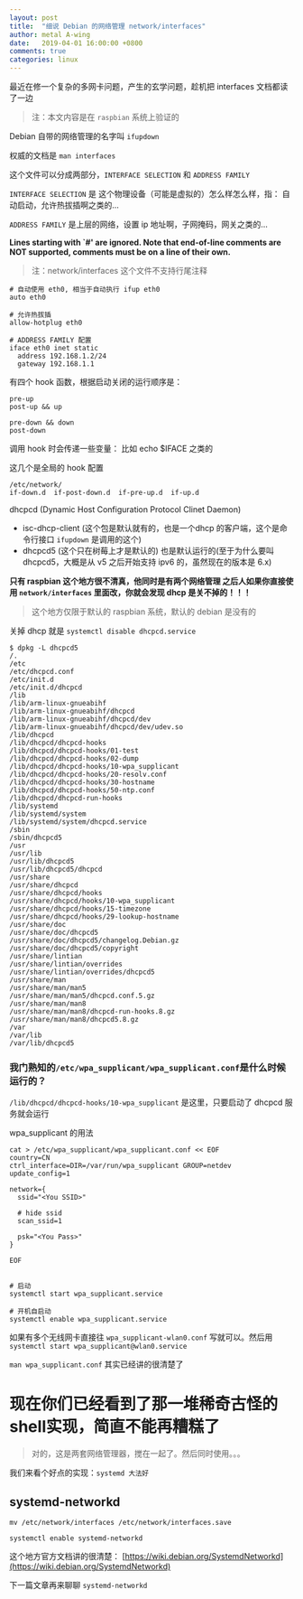 ```yaml
---
layout: post
title:  "细说 Debian 的网络管理 network/interfaces"
author: metal A-wing
date:   2019-04-01 16:00:00 +0800
comments: true
categories: linux
---
```


最近在修一个复杂的多网卡问题，产生的玄学问题，趁机把 interfaces 文档都读了一边

> 注：本文内容是在 `raspbian` 系统上验证的

Debian 自带的网络管理的名字叫 `ifupdown`

权威的文档是 `man interfaces`

这个文件可以分成两部分，`INTERFACE SELECTION` 和 `ADDRESS FAMILY`

`INTERFACE SELECTION` 是 这个物理设备（可能是虚拟的）怎么样怎么样，指： 自动启动，允许热拔插啊之类的...

`ADDRESS FAMILY` 是上层的网络，设置 ip 地址啊，子网掩码，网关之类的...

**Lines starting with `#' are ignored. Note that end-of-line comments are NOT supported, comments must be on a line of their own.**
> 注：network/interfaces 这个文件不支持行尾注释


```
# 自动使用 eth0, 相当于自动执行 ifup eth0
auto eth0

# 允许热拔插
allow-hotplug eth0

# ADDRESS FAMILY 配置
iface eth0 inet static
  address 192.168.1.2/24
  gateway 192.168.1.1
```

有四个 hook 函数，根据启动关闭的运行顺序是：
```
pre-up
post-up && up

pre-down && down
post-down
```
调用 hook 时会传递一些变量：
比如 echo $IFACE 之类的


这几个是全局的 hook 配置
```
/etc/network/
if-down.d  if-post-down.d  if-pre-up.d  if-up.d
```

dhcpcd (Dynamic Host Configuration Protocol Clinet Daemon)
- isc-dhcp-client (这个包是默认就有的，也是一个dhcp 的客户端，这个是命令行接口 `ifupdown` 是调用的这个)
- dhcpcd5 (这个只在树莓上才是默认的) 也是默认运行的(至于为什么要叫dhcpcd5，大概是从 v5 之后开始支持 ipv6 的，虽然现在的版本是 6.x)

**只有 raspbian 这个地方很不清真，他同时是有两个网络管理 之后人如果你直接使用 `network/interfaces` 里面改，你就会发现 dhcp 是关不掉的！！！**

> 这个地方仅限于默认的 raspbian 系统，默认的 debian 是没有的

关掉 dhcp 就是 `systemctl disable dhcpcd.service`

```shell
$ dpkg -L dhcpcd5
/.
/etc
/etc/dhcpcd.conf
/etc/init.d
/etc/init.d/dhcpcd
/lib
/lib/arm-linux-gnueabihf
/lib/arm-linux-gnueabihf/dhcpcd
/lib/arm-linux-gnueabihf/dhcpcd/dev
/lib/arm-linux-gnueabihf/dhcpcd/dev/udev.so
/lib/dhcpcd
/lib/dhcpcd/dhcpcd-hooks
/lib/dhcpcd/dhcpcd-hooks/01-test
/lib/dhcpcd/dhcpcd-hooks/02-dump
/lib/dhcpcd/dhcpcd-hooks/10-wpa_supplicant
/lib/dhcpcd/dhcpcd-hooks/20-resolv.conf
/lib/dhcpcd/dhcpcd-hooks/30-hostname
/lib/dhcpcd/dhcpcd-hooks/50-ntp.conf
/lib/dhcpcd/dhcpcd-run-hooks
/lib/systemd
/lib/systemd/system
/lib/systemd/system/dhcpcd.service
/sbin
/sbin/dhcpcd5
/usr
/usr/lib
/usr/lib/dhcpcd5
/usr/lib/dhcpcd5/dhcpcd
/usr/share
/usr/share/dhcpcd
/usr/share/dhcpcd/hooks
/usr/share/dhcpcd/hooks/10-wpa_supplicant
/usr/share/dhcpcd/hooks/15-timezone
/usr/share/dhcpcd/hooks/29-lookup-hostname
/usr/share/doc
/usr/share/doc/dhcpcd5
/usr/share/doc/dhcpcd5/changelog.Debian.gz
/usr/share/doc/dhcpcd5/copyright
/usr/share/lintian
/usr/share/lintian/overrides
/usr/share/lintian/overrides/dhcpcd5
/usr/share/man
/usr/share/man/man5
/usr/share/man/man5/dhcpcd.conf.5.gz
/usr/share/man/man8
/usr/share/man/man8/dhcpcd-run-hooks.8.gz
/usr/share/man/man8/dhcpcd5.8.gz
/var
/var/lib
/var/lib/dhcpcd5

```
### 我门熟知的`/etc/wpa_supplicant/wpa_supplicant.conf`是什么时候运行的？

`/lib/dhcpcd/dhcpcd-hooks/10-wpa_supplicant` 是这里，只要启动了 dhcpcd 服务就会运行

wpa_supplicant 的用法

```shell
cat > /etc/wpa_supplicant/wpa_supplicant.conf << EOF
country=CN
ctrl_interface=DIR=/var/run/wpa_supplicant GROUP=netdev
update_config=1

network={
  ssid="<You SSID>"

  # hide ssid
  scan_ssid=1

  psk="<You Pass>"
}

EOF


# 启动
systemctl start wpa_supplicant.service

# 开机自启动
systemctl enable wpa_supplicant.service
```

如果有多个无线网卡直接往 `wpa_supplicant-wlan0.conf` 写就可以。然后用 `systemctl start wpa_supplicant@wlan0.service`


`man wpa_supplicant.conf` 其实已经讲的很清楚了


# **现在你们已经看到了那一堆稀奇古怪的shell实现，简直不能再糟糕了**

> 对的，这是两套网络管理器，搅在一起了。然后同时使用。。。

我们来看个好点的实现：`systemd 大法好`

## systemd-networkd
```shell
mv /etc/network/interfaces /etc/network/interfaces.save

systemctl enable systemd-networkd
```

这个地方官方文档讲的很清楚： [https://wiki.debian.org/SystemdNetworkd](https://wiki.debian.org/SystemdNetworkd)


下一篇文章再来聊聊 `systemd-networkd`

